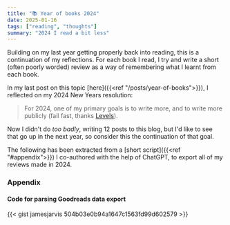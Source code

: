 ```yaml
---
title: "📚 Year of books 2024"
date: 2025-01-16
tags: ["reading", "thoughts"]
summary: "2024 I read a bit less"
---
```


Building on my last year getting properly back into reading, this is a continuation of my reflections.
For each book I read, I try and write a short (often poorly worded) review as a way of remembering what I learnt from each book.

In my last post on this topic [here]({{<ref "/posts/year-of-books">}}), I reflected on my 2024 New Years resolution:

> For 2024, one of my primary goals is to write more, and to write more publicly (fail fast, thanks [Levels](https://x.com/levelsio)).

Now I didn't do _too badly_, writing 12 posts to this blog, but I'd like to see that go up in the next year, so consider this the continuation of that goal.

The following has been extracted from a [short script]({{<ref "#appendix">}}) I co-authored with the help of ChatGPT, to export all of my reviews made in 2024.

### Appendix

#### Code for parsing Goodreads data export

{{< gist jamesjarvis 504b03e0b94a1647c1563fd99d602579 >}}
